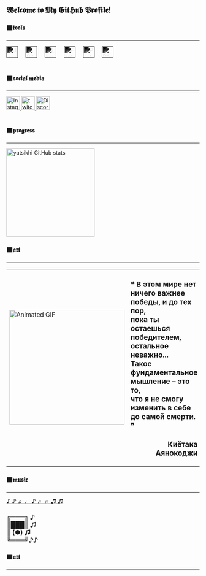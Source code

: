 <div align="left">
  

  <h2>𝖂𝖊𝖑𝖈𝖔𝖒𝖊 𝖙𝖔 𝕸𝖞 𝕲𝖎𝖙𝕳𝖚𝖇 𝕻𝖗𝖔𝖋𝖎𝖑𝖊!</h2>
  <h3>⬛𝖙𝖔𝖔𝖑𝖘</h3>
  <hr>


  
 
  <div align="left">
    <img src="https://cdn.jsdelivr.net/gh/devicons/devicon/icons/java/java-original.svg" height="30" alt="Java logo" title="Java" style="filter: grayscale(100%) invert(1);" />
    <img width="12" />
    <img src="https://cdn.jsdelivr.net/gh/devicons/devicon/icons/git/git-original.svg" height="30" alt="Git logo" title="Git" style="filter: grayscale(100%) invert(1);" />
    <img width="12" />
    <img src="https://cdn.jsdelivr.net/gh/devicons/devicon/icons/linux/linux-original.svg" height="30" alt="Linux logo" title="Linux" style="filter: grayscale(100%) invert(1);" />
    <img width="12" />
    <img src="https://cdn.jsdelivr.net/gh/devicons/devicon/icons/firefox/firefox-original.svg" height="30" alt="Firefox logo" title="Firefox" style="filter: grayscale(100%) invert(1);" />
    <img width="12" />
    <img src="https://cdn.jsdelivr.net/gh/devicons/devicon/icons/postgresql/postgresql-original.svg" height="30" alt="PostgreSQL logo" title="PostgreSQL" style="filter: grayscale(100%) invert(1);" />
    <img width="12" />
    <img src="https://cdn.jsdelivr.net/gh/devicons/devicon/icons/docker/docker-original.svg" height="30" alt="Docker logo" title="Docker" style="filter: grayscale(100%) invert(1);" />
  </div>

  <br>
  <h3>⬛𝖘𝖔𝖈𝖎𝖆𝖑 𝖒𝖊𝖉𝖎𝖆</h3>
  <hr>
  <div align="left">
    <a href="https://www.instagram.com/yatsikhi/" target="_blank">
      <img src="https://img.shields.io/badge/Instagram-white?logo=instagram&logoColor=black&style=for-the-badge" height="35" alt="Instagram logo">
    </a>
     <a href="https://www.twitch.tv/yatsikhi" target="_blank">
    <img src="https://img.shields.io/static/v1?message=Twitch&logo=twitch&label=&color=9146FF&logoColor=white&labelColor=&style=for-the-badge" height="35" alt="twitch logo"  />
  </a>
    <a href="https://discord.com/users/yatsikhi" target="_blank">
      <img src="https://img.shields.io/badge/Discord-white?logo=discord&logoColor=black&style=for-the-badge" height="35" alt="Discord logo"/>
    </a>
  </div>

  <br>
 <div align="left">
  <h3>⬛𝖕𝖗𝖔𝖌𝖗𝖊𝖘𝖘</h3><hr>
  <img height="230" src="https://github-readme-stats.vercel.app/api?username=yatsikhi&show_icons=true&theme=swift" alt="yatsikhi GitHub stats"/>
   
  <h3>⬛𝖆𝖗𝖙</h3><hr>
 <table>
  <tr>
    <td>
      <img height="300" src="https://i.pinimg.com/originals/53/79/90/5379909d43dbfdeaf85bcbd969d54cab.gif" alt="Animated GIF" />
    </td>
    <td>
      <h3>    ❝ В этом мире нет ничего важнее победы, и до тех пор,<br> пока ты остаешься победителем, остальное неважно...<br> Такое фундаментальное мышление – это то, <br>что я не смогу изменить в себе до самой смерти. ❞
           <br  > <h3 align="right"> Киётака Аянокоджи</h3> 
              

</h3>
    </td>
  </tr>
</table>
<h3>⬛𝖒𝖚𝖘𝖎𝖈</h3>
   <hr>
   <a href="https://vk.com/music/playlist/420169776_94"> ♪ ♪ ♬ ♩ ♪ ♬ ♬ ♫ ♫</a>
  <h3>╔═══╗ ♪ <br>
      ║███║ ♫ <br> 
      ║ (●) ♫  <br> 
      ╚═══╝♪♪</h3>
     </a>
  <h3>⬛𝖆𝖗𝖙</h3><hr>
</div>
   </a>

</div>

